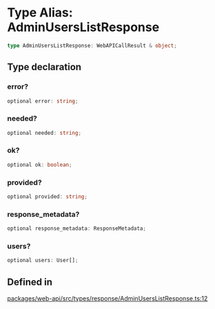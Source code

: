 # Type Alias: AdminUsersListResponse

```ts
type AdminUsersListResponse: WebAPICallResult & object;
```

## Type declaration

### error?

```ts
optional error: string;
```

### needed?

```ts
optional needed: string;
```

### ok?

```ts
optional ok: boolean;
```

### provided?

```ts
optional provided: string;
```

### response\_metadata?

```ts
optional response_metadata: ResponseMetadata;
```

### users?

```ts
optional users: User[];
```

## Defined in

[packages/web-api/src/types/response/AdminUsersListResponse.ts:12](https://github.com/slackapi/node-slack-sdk/blob/main/packages/web-api/src/types/response/AdminUsersListResponse.ts#L12)
